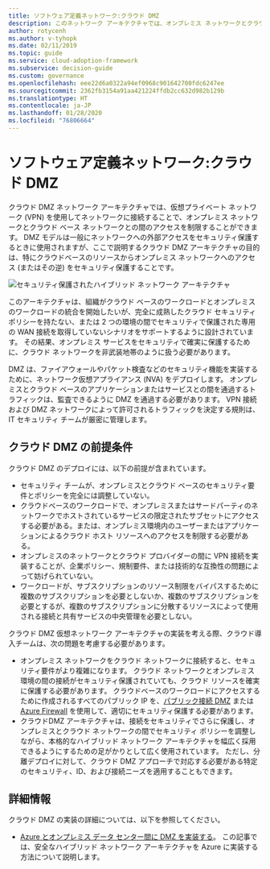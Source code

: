 ```yaml
---
title: ソフトウェア定義ネットワーク:クラウド DMZ
description: このネットワーク アーキテクチャでは、オンプレミス ネットワークとクラウドベース ネットワークの間のアクセスを制限できます。
author: rotycenh
ms.author: v-tyhopk
ms.date: 02/11/2019
ms.topic: guide
ms.service: cloud-adoption-framework
ms.subservice: decision-guide
ms.custom: governance
ms.openlocfilehash: eee22d6a0322a94ef0968c901642700fdc6247ee
ms.sourcegitcommit: 2362fb3154a91aa421224ffdb2cc632d982b129b
ms.translationtype: HT
ms.contentlocale: ja-JP
ms.lasthandoff: 01/28/2020
ms.locfileid: "76806664"
---
```

# <a name="software-defined-networking-cloud-dmz"></a>ソフトウェア定義ネットワーク:クラウド DMZ

クラウド DMZ ネットワーク アーキテクチャでは、仮想プライベート ネットワーク (VPN) を使用してネットワークに接続することで、オンプレミス ネットワークとクラウド ベース ネットワークとの間のアクセスを制限することができます。 DMZ モデルは一般にネットワークへの外部アクセスをセキュリティ保護するときに使用されますが、ここで説明するクラウド DMZ アーキテクチャの目的は、特にクラウドベースのリソースからオンプレミス ネットワークへのアクセス (またはその逆) をセキュリティ保護することです。

![セキュリティ保護されたハイブリッド ネットワーク アーキテクチャ](https://docs.microsoft.com/azure/architecture/reference-architectures/dmz/images/dmz-private.png)

このアーキテクチャは、組織がクラウド ベースのワークロードとオンプレミスのワークロードの統合を開始したいが、完全に成熟したクラウド セキュリティ ポリシーを持たない、または 2 つの環境の間でセキュリティで保護された専用の WAN 接続を取得していないシナリオをサポートするように設計されています。 その結果、オンプレミス サービスをセキュリティで確実に保護するために、クラウド ネットワークを非武装地帯のように扱う必要があります。

DMZ は、ファイアウォールやパケット検査などのセキュリティ機能を実装するために、ネットワーク仮想アプライアンス (NVA) をデプロイします。 オンプレミスとクラウド ベースのアプリケーションまたはサービスとの間を通過するトラフィックは、監査できるように DMZ を通過する必要があります。 VPN 接続および DMZ ネットワークによって許可されるトラフィックを決定する規則は、IT セキュリティ チームが厳密に管理します。

## <a name="cloud-dmz-assumptions"></a>クラウド DMZ の前提条件

クラウド DMZ のデプロイには、以下の前提が含まれています。

- セキュリティ チームが、オンプレミスとクラウド ベースのセキュリティ要件とポリシーを完全には調整していない。
- クラウドベースのワークロードで、オンプレミスまたはサードパーティのネットワークでホストされているサービスの限定されたサブセットにアクセスする必要がある。または、オンプレミス環境内のユーザーまたはアプリケーションによるクラウド ホスト リソースへのアクセスを制限する必要がある。
- オンプレミスのネットワークとクラウド プロバイダーの間に VPN 接続を実装することが、企業ポリシー、規制要件、または技術的な互換性の問題によって妨げられていない。
- ワークロードが、サブスクリプションのリソース制限をバイパスするために複数のサブスクリプションを必要としないか、複数のサブスクリプションを必要とするが、複数のサブスクリプションに分散するリソースによって使用される接続と共有サービスの中央管理を必要としない。

クラウド DMZ 仮想ネットワーク アーキテクチャの実装を考える際、クラウド導入チームは、次の問題を考慮する必要があります。

- オンプレミス ネットワークをクラウド ネットワークに接続すると、セキュリティ要件がより複雑になります。 クラウド ネットワークとオンプレミス環境の間の接続がセキュリティ保護されていても、クラウド リソースを確実に保護する必要があります。 クラウドベースのワークロードにアクセスするために作成されるすべてのパブリック IP を、[パブリック接続 DMZ](https://docs.microsoft.com/azure/architecture/reference-architectures/dmz/secure-vnet-dmz?toc=https://docs.microsoft.com/azure/cloud-adoption-framework/toc.json&bc=https://docs.microsoft.com/azure/cloud-adoption-framework/_bread/toc.json) または [Azure Firewall](https://docs.microsoft.com/azure/firewall) を使用して、適切にセキュリティ保護する必要があります。
- クラウドDMZ アーキテクチャは、接続をセキュリティでさらに保護し、オンプレミスとクラウド ネットワークの間でセキュリティ ポリシーを調整しながら、本格的なハイブリッド ネットワーク アーキテクチャを幅広く採用できるようにするための足がかりとして広く使用されています。 ただし、分離デプロイに対して、クラウド DMZ アプローチで対応する必要がある特定のセキュリティ、ID、および接続ニーズを適用することもできます。

## <a name="learn-more"></a>詳細情報

クラウド DMZ の実装の詳細については、以下を参照してください。

- [Azure とオンプレミス データ センター間に DMZ を実装する](https://docs.microsoft.com/azure/architecture/reference-architectures/dmz/secure-vnet-hybrid)。 この記事では、安全なハイブリッド ネットワーク アーキテクチャを Azure に実装する方法について説明します。
